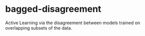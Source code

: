 # bagged-disagreement
Active Learning via the disagreement between models trained on overlapping subsets of the data. 

